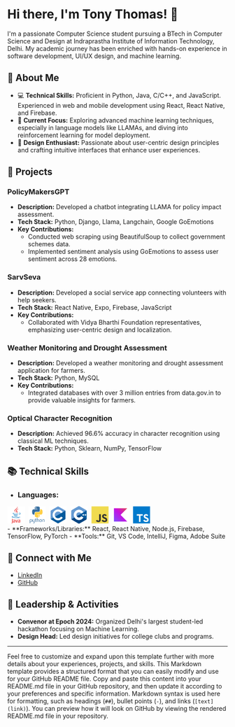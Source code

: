 # Hi there, I'm Tony Thomas! 👋

I'm a passionate Computer Science student pursuing a BTech in Computer Science and Design at Indraprastha Institute of Information Technology, Delhi. My academic journey has been enriched with hands-on experience in software development, UI/UX design, and machine learning.

## 🚀 About Me

- 💻 **Technical Skills:** Proficient in Python, Java, C/C++, and JavaScript. Experienced in web and mobile development using React, React Native, and Firebase.
- 🌱 **Current Focus:** Exploring advanced machine learning techniques, especially in language models like LLAMAs, and diving into reinforcement learning for model deployment.
- 🎨 **Design Enthusiast:** Passionate about user-centric design principles and crafting intuitive interfaces that enhance user experiences.

## 🌟 Projects

### PolicyMakersGPT
- **Description:** Developed a chatbot integrating LLAMA for policy impact assessment.
- **Tech Stack:** Python, Django, Llama, Langchain, Google GoEmotions
- **Key Contributions:**
  - Conducted web scraping using BeautifulSoup to collect government schemes data.
  - Implemented sentiment analysis using GoEmotions to assess user sentiment across 28 emotions.

### SarvSeva
- **Description:** Developed a social service app connecting volunteers with help seekers.
- **Tech Stack:** React Native, Expo, Firebase, JavaScript
- **Key Contributions:**
  - Collaborated with Vidya Bharthi Foundation representatives, emphasizing user-centric design and localization.

### Weather Monitoring and Drought Assessment
- **Description:** Developed a weather monitoring and drought assessment application for farmers.
- **Tech Stack:** Python, MySQL
- **Key Contributions:**
  - Integrated databases with over 3 million entries from data.gov.in to provide valuable insights for farmers.

### Optical Character Recognition
- **Description:** Achieved 96.6% accuracy in character recognition using classical ML techniques.
- **Tech Stack:** Python, Sklearn, NumPy, TensorFlow

## 📚 Technical Skills

- ### Languages:
<div>
  <img src="https://github.com/devicons/devicon/blob/master/icons/java/java-original-wordmark.svg" title="Java" alt="Java" width="40" height="40"/>&nbsp;
  <img src="https://github.com/devicons/devicon/blob/master/icons/python/python-original-wordmark.svg" title="Python" alt="Python" width="40" height="40"/>&nbsp;
  <img src="https://github.com/devicons/devicon/blob/master/icons/c/c-original.svg" title="C" alt="C" width="40" height="40"/>&nbsp;
  <img src="https://github.com/devicons/devicon/blob/master/icons/cplusplus/cplusplus-original.svg" title="C++" alt="C++" width="40" height="40"/>&nbsp;
  <img src="https://github.com/devicons/devicon/blob/master/icons/javascript/javascript-original.svg" title="JavaScript" alt="JavaScript" width="40" height="40"/>&nbsp;
  <img src="https://github.com/devicons/devicon/blob/master/icons/kotlin/kotlin-original.svg" title="Kotlin" alt="JavaScript" width="40" height="40"/>&nbsp;
  <img src="https://github.com/devicons/devicon/blob/master/icons/typescript/typescript-original.svg" title="TypeScript" alt="TypeScript" width="40" height="40"/>&nbsp;
</div>
- **Frameworks/Libraries:** React, React Native, Node.js, Firebase, TensorFlow, PyTorch
- **Tools:** Git, VS Code, IntelliJ, Figma, Adobe Suite

## 🔗 Connect with Me

- [LinkedIn](https://www.linkedin.com/in/tony-thomas)
- [GitHub](https://github.com/tony21360)

## 🌟 Leadership & Activities

- **Convenor at Epoch 2024:** Organized Delhi's largest student-led hackathon focusing on Machine Learning.
- **Design Head:** Led design initiatives for college clubs and programs.

---

Feel free to customize and expand upon this template further with more details about your experiences, projects, and skills. This Markdown template provides a structured format that you can easily modify and use for your GitHub README file. Copy and paste this content into your README.md file in your GitHub repository, and then update it according to your preferences and specific information. Markdown syntax is used here for formatting, such as headings (`##`), bullet points (`-`), and links (`[text](link)`). You can preview how it will look on GitHub by viewing the rendered README.md file in your repository.
